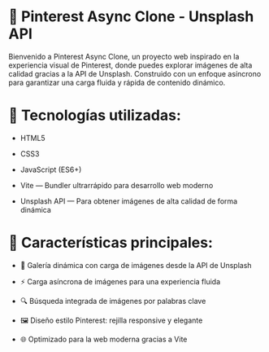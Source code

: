 # 📌 Pinterest Async Clone - Unsplash API

Bienvenido a Pinterest Async Clone, un proyecto web inspirado en la experiencia visual de Pinterest, donde puedes explorar imágenes de alta calidad gracias a la API de Unsplash.
Construido con un enfoque asíncrono para garantizar una carga fluida y rápida de contenido dinámico.

# 🚀 Tecnologías utilizadas:

- HTML5

- CSS3

- JavaScript (ES6+)

- Vite — Bundler ultrarrápido para desarrollo web moderno

- Unsplash API — Para obtener imágenes de alta calidad de forma dinámica

# 🎯 Características principales:

- 📸 Galería dinámica con carga de imágenes desde la API de Unsplash

- ⚡ Carga asíncrona de imágenes para una experiencia fluida

- 🔍 Búsqueda integrada de imágenes por palabras clave

- 🖼️ Diseño estilo Pinterest: rejilla responsive y elegante

- 🌐 Optimizado para la web moderna gracias a Vite
